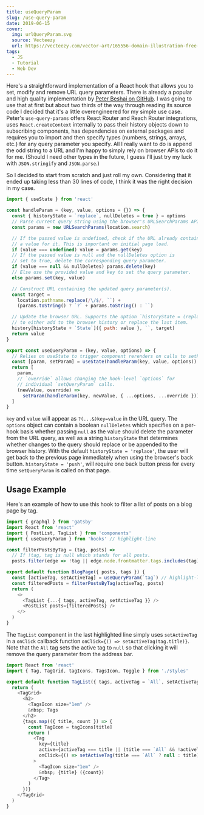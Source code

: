 ```yaml
---
title: useQueryParam
slug: /use-query-param
date: 2019-06-15
cover:
  img: urlQueryParam.svg
  source: Vecteezy
  url: https://vecteezy.com/vector-art/165556-domain-illustration-free-vector
tags:
  - JS
  - Tutorial
  - Web Dev
---
```


Here's a straightforward implementation of a React hook that allows you to set, modify and remove URL query parameters. There is already a popular and high quality implementation by [Peter Beshai on GitHub](https://github.com/pbeshai/use-query-params). I was going to use that at first but about two thirds of the way through reading its source code I decided that it's a little overengineered for my simple use case. Peter's `use-query-params` offers React Router and Reach Router integrations, uses `React.createContext` internally to pass their history objects down to subscribing components, has dependencies on external packages and requires you to import and then specify types (numbers, strings, arrays, etc.) for any query parameter you specify. All I really want to do is append the odd string to a URL and I'm happy to simply rely on browser APIs to do it for me. (Should I need other types in the future, I guess I'll just try my luck with `JSON.stringify` and `JSON.parse`.)

So I decided to start from scratch and just roll my own. Considering that it ended up taking less than 30 lines of code, I think it was the right decision in my case.

```js:title=src/hooks/useQueryParam.js
import { useState } from 'react'

const handleParam = (key, value, options = {}) => {
  const { historyState = `replace`, nullDeletes = true } = options
  // Parse current query string using the browser's URLSearchParams API.
  const params = new URLSearchParams(location.search)

  // If the passed value is undefined, check if the URL already contains
  // a value for it. This is important on initial page load.
  if (value === undefined) value = params.get(key)
  // If the passed value is null and the nullDeletes option is
  // set to true, delete the corresponding query parameter.
  if (value === null && nullDeletes) params.delete(key)
  // Else use the provided value and key to set the query parameter.
  else params.set(key, value)

  // Construct URL containing the updated query parameter(s).
  const target =
    location.pathname.replace(/\/$/, ``) +
    (params.toString() ? `?` + params.toString() : ``)

  // Update the browser URL. Supports the option `historyState = (replace|push)`
  // to either add to the browser history or replace the last item.
  history[historyState + `State`]({ path: value }, ``, target)
  return value
}

export const useQueryParam = (key, value, options) => {
  // Relies on useState to trigger component rerenders on calls to setParam.
  const [param, setParam] = useState(handleParam(key, value, options))
  return [
    param,
    // `override` allows changing the hook-level `options` for
    // individual `setQueryParam` calls.
    (newValue, override) =>
      setParam(handleParam(key, newValue, { ...options, ...override })),
  ]
}
```

`key` and `value` will appear as `?(...&)key=value` in the URL query. The `options` object can contain a boolean `nullDeletes` which specifies on a per-hook basis whether passing `null` as the value should delete the parameter from the URL query, as well as a string `historyState` that determines whether changes to the query should replace or be appended to the browser history. With the default `historyState = 'replace'`, the user will get back to the previous page immediately when using the browser's back button. `historyState = 'push'`, will require one back button press for every time `setQueryParam` is called on that page.

## Usage Example

Here's an example of how to use this hook to filter a list of posts on a blog page by tag.

```js:title=src/pages/blog.js
import { graphql } from 'gatsby'
import React from 'react'
import { PostList, TagList } from 'components'
import { useQueryParam } from 'hooks' // highlight-line

const filterPostsByTag = (tag, posts) =>
  // If !tag, tag is null which stands for all posts.
  posts.filter(edge => !tag || edge.node.frontmatter.tags.includes(tag))

export default function BlogPage({ posts, tags }) {
  const [activeTag, setActiveTag] = useQueryParam(`tag`) // highlight-line
  const filteredPosts = filterPostsByTag(activeTag, posts)
  return (
    <>
      <TagList {...{ tags, activeTag, setActiveTag }} />
      <PostList posts={filteredPosts} />
    </>
  )
}
```

The `TagList` component in the last highlighted line simply uses `setActiveTag` in a `onClick` callback function `onClick={() => setActiveTag(tag.title)}`. Note that the `All` tag sets the active tag to `null` so that clicking it will remove the query parameter from the address bar.

```js:title=src/components/TagList.js
import React from 'react'
import { Tag, TagGrid, tagIcons, TagsIcon, Toggle } from './styles'

export default function TagList({ tags, activeTag = `All`, setActiveTag }) {
  return (
    <TagGrid>
      <h2>
        <TagsIcon size="1em" />
        &nbsp; Tags
      </h2>
      {tags.map(({ title, count }) => {
        const TagIcon = tagIcons[title]
        return (
          <Tag
            key={title}
            active={activeTag === title || (title === `All` && !activeTag)} // highlight-line
            onClick={() => setActiveTag(title === `All` ? null : title)} // highlight-line
          >
            <TagIcon size="1em" />
            &nbsp; {title} ({count})
          </Tag>
        )
      })}
    </TagGrid>
  )
}
```
